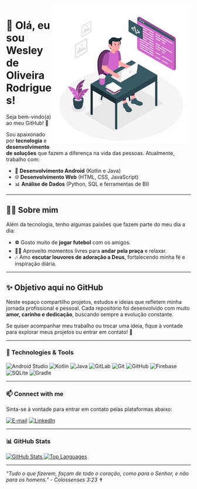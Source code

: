 <img align="right" alt="Developer vector created by storyset - www.freepik.com" height="380" src="https://github.com/wesleyorrr/Documentation/blob/main/4707122.jpg">

# 👋 Olá, eu sou Wesley de Oliveira Rodrigues!

Seja bem-vindo(a) ao meu GitHub! 🚀

Sou apaixonado por **tecnologia** e **desenvolvimento de soluções** que fazem a diferença na vida das pessoas. Atualmente, trabalho com:

- 📱 **Desenvolvimento Android** (Kotlin e Java)
- 🌐 **Desenvolvimento Web** (HTML, CSS, JavaScript)
- 📊 **Análise de Dados** (Python, SQL e ferramentas de BI)

---

## 👨‍💻 Sobre mim
Além da tecnologia, tenho algumas paixões que fazem parte do meu dia a dia:

- ⚽ Gosto muito de **jogar futebol** com os amigos.
- 🚶‍♂️ Aproveito momentos livres para **andar pela praça** e relaxar.
- 🎶 Amo **escutar louvores de adoração a Deus**, fortalecendo minha fé e inspiração diária.

---

## ✨ Objetivo aqui no GitHub

Neste espaço compartilho projetos, estudos e ideias que refletem minha jornada profissional e pessoal. Cada repositório foi desenvolvido com muito **amor, carinho e dedicação**, buscando sempre a evolução constante.

Se quiser acompanhar meu trabalho ou trocar uma ideia, fique à vontade para explorar meus projetos ou entrar em contato! 🤝

---


### 🚀 Technologies & Tools

<div>
  <img align="center" alt="Android Studio" height="30" width="40" src="https://cdn.jsdelivr.net/gh/devicons/devicon/icons/androidstudio/androidstudio-original-wordmark.svg" />
  <img align="center" alt="Kotlin" height="30" width="40" src="https://cdn.jsdelivr.net/gh/devicons/devicon/icons/kotlin/kotlin-original-wordmark.svg" />
  <img align="center" alt="Java" height="30" width="40"  src="https://cdn.jsdelivr.net/gh/devicons/devicon/icons/java/java-original-wordmark.svg" />
  <img align="center" alt="GitLab" height="30" width="40" src="https://cdn.jsdelivr.net/gh/devicons/devicon/icons/gitlab/gitlab-original-wordmark.svg" />
  <img align="center" alt="Git" height="30" width="40" src="https://cdn.jsdelivr.net/gh/devicons/devicon/icons/git/git-original-wordmark.svg" />
  <img align="center" alt="GitHub" height="30" width="40" src="https://cdn.jsdelivr.net/gh/devicons/devicon/icons/github/github-original-wordmark.svg" />
  <img align="center" alt="Firebase" height="30" width="40" src="https://cdn.jsdelivr.net/gh/devicons/devicon/icons/firebase/firebase-plain-wordmark.svg" /> 
  <img align="center" alt="SQLite" height="30" width="40" src="https://cdn.jsdelivr.net/gh/devicons/devicon/icons/sqlite/sqlite-plain-wordmark.svg" />
  <img align="center" alt="Gradle" height="30" width="40" src="https://cdn.jsdelivr.net/gh/devicons/devicon/icons/gradle/gradle-original.svg" />
</div>

---

### 📫 Connect with me

Sinta-se à vontade para entrar em contato pelas plataformas abaixo:

[![E-mail](https://img.shields.io/badge/-Email-000?style=for-the-badge&logo=microsoft-outlook&logoColor=white)](mailto:wesleyorrr@gmail.com)
[![LinkedIn](https://img.shields.io/badge/-LinkedIn-000?style=for-the-badge&logo=linkedin&logoColor=white)](https://www.linkedin.com/in/wesley-de-oliveira-rodrigues)

---

### 📊 GitHub Stats

<div>
  <a href="https://github.com/wesleyorrr">
    <img height="180em" src="https://github-readme-stats.vercel.app/api?username=wesleyorrr&show_icons=true&locale=en&layout=compact&theme=dark" alt="GitHub Stats"/>
    <img height="180em" src="https://github-readme-stats.vercel.app/api/top-langs/?username=wesleyorrr&layout=compact&theme=dark" alt="Top Languages"/>
  </a>
</div>


---

_"Tudo o que fizerem, façam de todo o coração, como para o Senhor, e não para os homens." - Colossenses 3:23_ ✝️
